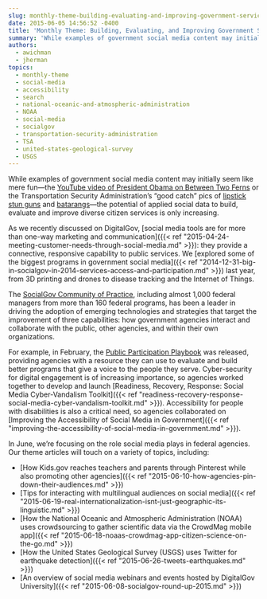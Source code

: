 ```yaml
---
slug: monthly-theme-building-evaluating-and-improving-government-services-through-social-media
date: 2015-06-05 14:56:52 -0400
title: 'Monthly Theme: Building, Evaluating, and Improving Government Services Through Social Media'
summary: 'While examples of government social media content may initially seem like mere fun&mdash;the YouTube video of President Obama on Between Two Ferns or the Transportation Security Administration’s &ldquo;good catch&rdquo; pics of lipstick stun guns and batarangs&mdash;the potential of applied social data to build, evaluate and improve diverse citizen services is only increasing.'
authors:
  - awichman
  - jherman
topics:
  - monthly-theme
  - social-media
  - accessibility
  - search
  - national-oceanic-and-atmospheric-administration
  - NOAA
  - social-media
  - socialgov
  - transportation-security-administration
  - TSA
  - united-states-geological-survey
  - USGS
---
```


While examples of government social media content may initially seem like mere fun—the [YouTube video of President Obama on Between Two Ferns](https://www.youtube.com/watch?v=UnW3xkHxIEQ) or the Transportation Security Administration’s “good catch” pics of [lipstick stun guns](https://instagram.com/p/0WUAzwl9xT/?taken-by=tsa) and [batarangs](https://instagram.com/p/zTOqVrF9wl/?taken-by=tsa)—the potential of applied social data to build, evaluate and improve diverse citizen services is only increasing.

As we recently discussed on DigitalGov, [social media tools are for more than one-way marketing and communication]({{< ref "2015-04-24-meeting-customer-needs-through-social-media.md" >}}): they provide a connective, responsive capability to public services. We [explored some of the biggest programs in government social media]({{< ref "2014-12-31-big-in-socialgov-in-2014-services-access-and-participation.md" >}}) last year, from 3D printing and drones to disease tracking and the Internet of Things.

The [SocialGov Community of Practice](http://www.google.com/url?q=http%3A%2F%2Fwww.digitalgov.gov%2Fcommunities%2Fsocial-media%2F&sa=D&sntz=1&usg=AFQjCNEftOg4z77TqX4v3lnFo74pXnH_UA), including almost 1,000 federal managers from more than 160 federal programs, has been a leader in driving the adoption of emerging technologies and strategies that target the improvement of three capabilities: how government agencies interact and collaborate with the public, other agencies, and within their own organizations.

For example, in February, the [Public Participation Playbook](https://participation.usa.gov/) was released, providing agencies with a resource they can use to evaluate and build better programs that give a voice to the people they serve. Cyber-security for digital engagement is of increasing importance, so agencies worked together to develop and launch [Readiness, Recovery, Response: Social Media Cyber-Vandalism Toolkit]({{< ref "readiness-recovery-response-social-media-cyber-vandalism-toolkit.md" >}}). Accessibility for people with disabilities is also a critical need, so agencies collaborated on [Improving the Accessibility of Social Media in Government]({{< ref "improving-the-accessibility-of-social-media-in-government.md" >}}).

In June, we’re focusing on the role social media plays in federal agencies. Our theme articles will touch on a variety of topics, including:

  * [How Kids.gov reaches teachers and parents through Pinterest while also promoting other agencies]({{< ref "2015-06-10-how-agencies-pin-down-their-audiences.md" >}})
  * [Tips for interacting with multilingual audiences on social media]({{< ref "2015-06-19-real-internationalization-isnt-just-geographic-its-linguistic.md" >}})
  * [How the National Oceanic and Atmospheric Administration (NOAA) uses crowdsourcing to gather scientific data via the CrowdMag mobile app]({{< ref "2015-06-18-noaas-crowdmag-app-citizen-science-on-the-go.md" >}})
  * [How the United States Geological Survey (USGS) uses Twitter for earthquake detection]({{< ref "2015-06-26-tweets-earthquakes.md" >}})
  * [An overview of social media webinars and events hosted by DigitalGov University]({{< ref "2015-06-08-socialgov-round-up-2015.md" >}})
